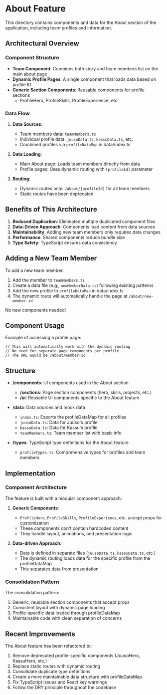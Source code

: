 # About Feature

This directory contains components and data for the About section of the application, including team profiles and information.

## Architectural Overview

### Component Structure

- **Team Component**: Combines both story and team members list on the main about page
- **Dynamic Profile Pages**: A single component that loads data based on profile ID
- **Generic Section Components**: Reusable components for profile sections
  - ProfileHero, ProfileSkills, ProfileExperience, etc.

### Data Flow

1. **Data Sources**:
   - Team members data: `teamMembers.ts`
   - Individual profile data: `juusoData.ts`, `kassuData.ts`, etc.
   - Combined profiles via `profileDataMap` in data/index.ts

2. **Data Loading**:
   - Main About page: Loads team members directly from data
   - Profile pages: Uses dynamic routing with `[profileId]` parameter

3. **Routing**:
   - Dynamic routes only: `/about/[profileId]` for all team members
   - Static routes have been deprecated

## Benefits of This Architecture

1. **Reduced Duplication**: Eliminated multiple duplicated component files
2. **Data-Driven Approach**: Components load content from data sources
3. **Maintainability**: Adding new team members only requires data changes
4. **Performance**: Shared components reduce bundle size
5. **Type Safety**: TypeScript ensures data consistency

## Adding a New Team Member

To add a new team member:

1. Add the member to `teamMembers.ts`
2. Create a data file (e.g., `newMemberData.ts`) following existing patterns
3. Add the new profile to `profileDataMap` in data/index.ts
4. The dynamic route will automatically handle the page at `/about/new-member-id`

No new components needed!

## Component Usage

Example of accessing a profile page:

```tsx
// This will automatically work with the dynamic routing
// No need for separate page components per profile
// The URL would be /about/member-id
```

## Structure

- **/components**: UI components used in the About section
  - **/sections**: Page section components (hero, skills, projects, etc.)
  - **/ui**: Reusable UI components specific to the About feature

- **/data**: Data sources and mock data
  - `index.ts`: Exports the profileDataMap for all profiles
  - `juusoData.ts`: Data for Juuso's profile
  - `kassuData.ts`: Data for Kassu's profile
  - `teamMembers.ts`: Team member list with basic info

- **/types**: TypeScript type definitions for the About feature
  - `profileTypes.ts`: Comprehensive types for profiles and team members

## Implementation

### Component Architecture

The feature is built with a modular component approach:

1. **Generic Components**: 
   - `ProfileHero`, `ProfileSkills`, `ProfileExperience`, etc. accept props for customization
   - These components don't contain hardcoded content
   - They handle layout, animations, and presentation logic

2. **Data-driven Approach**:
   - Data is defined in separate files (`juusoData.ts`, `kassuData.ts`, etc.)
   - The dynamic routing loads data for the specific profile from the profileDataMap
   - This separates data from presentation

### Consolidation Pattern

The consolidation pattern:

1. Generic, reusable section components that accept props
2. Consistent layout with dynamic page loading
3. Profile-specific data loaded through profileDataMap
4. Maintainable code with clean separation of concerns

## Recent Improvements

The About feature has been refactored to:

1. Remove deprecated profile-specific components (JuusoHero, KassuHero, etc.)
2. Replace static routes with dynamic routing
3. Consolidate duplicate type definitions
4. Create a more maintainable data structure with profileDataMap
5. Fix TypeScript issues and React key warnings
6. Follow the DRY principle throughout the codebase 
